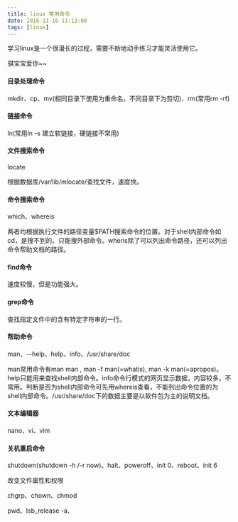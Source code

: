 ```yaml
---
title: linux 常用命令
date: 2016-11-16 11:13:00
tags: [linux]
---
```


学习linux是一个很漫长的过程，需要不断地动手练习才能灵活使用它。

骐宝宝爱你~~

#### 目录处理命令

mkdir、cp、mv(相同目录下使用为重命名，不同目录下为剪切)、rm(常用rm -rf)

#### 链接命令

ln(常用ln -s 建立软链接，硬链接不常用)

#### 文件搜索命令

locate

根据数据库/var/lib/mlocate/查找文件，速度快。

#### 命令搜索命令

which、whereis

两者均根据执行文件的路径变量$PATH搜索命令的位置。对于shell内部命令如cd，是搜不到的。只能搜外部命令。wheris除了可以列出命令路径，还可以列出命令帮助文档的路径。

#### find命令

速度较慢，但是功能强大。

#### grep命令

查找指定文件中的含有特定字符串的一行。

#### 帮助命令

man、--help、help、info、/usr/share/doc

man常用命令有man man , man -f man(=whatis), man -k man(=apropos)。help只能用来查找shell内部命令。info命令行模式的网页显示数据，内容较多，不常用。判断是否为shell内部命令可先用whereis查看，不能列出命令位置的为shell内部命令。/usr/share/doc下的数据主要是以软件包为主的说明文档。

#### 文本编辑器

nano、vi、vim

#### 关机重启命令

shutdown(shutdown -h /-r now)、halt、poweroff、init 0、reboot、init 6

改变文件属性和权限

chgrp、chown、chmod



pwd、lsb_release -a、

#### 